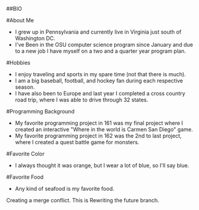 ##BIO

#About Me
* I grew up in Pennsylvania and currently live in Virginia just south of Washington DC.
* I've Been in the OSU computer science program since January and due to a new job I have myself on a two and a quarter year program plan.

#Hobbies
* I enjoy traveling and sports in my spare time (not that there is much).
* I am a big baseball, football, and hockey fan during each respective season.
* I have also been to Europe and last year I completed a cross country road trip, where I was able to drive through 32 states.

#Programming Background
* My favorite programming project in 161 was my final project where I created an interactive "Where in the world is Carmen San Diego" game.
* My favorite programming project in 162 was the 2nd to last project, where I created a quest battle game for monsters.

#Favorite Color
* I always thought it was orange, but I wear a lot of blue, so I'll say blue.

#Favorite Food
* Any kind of seafood is my favorite food.

Creating a merge conflict. This is Rewriting the future branch.
